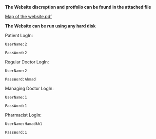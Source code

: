 **The Website discreption and protfolio can be found in the attached file**

[Map of the website.pdf](https://github.com/ahmadkh1299/Website-Clinic/files/15003033/Map.of.the.website.pdf)


**The Website can be run using any hard disk**

Patient LogIn:

    UserName:2
    
    PassWord:2


Regular Doctor LogIn:

    UserName:2
    
    PassWord:Ahmad
  

Managing Doctor LogIn:

    UserName:1
    
    PassWord:1
  

Pharmacist LogIn:

    UserName:Hamadkh1
    
    PassWord:1
  
